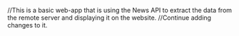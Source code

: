 //This is a basic web-app that is using the News API to extract  the data from the remote server and displaying it on the website.
//Continue adding changes to it.
